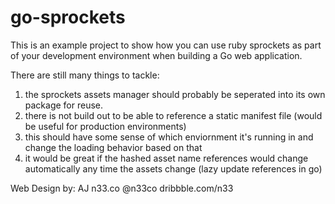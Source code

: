 go-sprockets
============

This is an example project to show how you can use ruby sprockets as part of your development environment when building a Go web application.

There are still many things to tackle:
 1. the sprockets assets manager should probably be seperated into its own package for reuse.
 2. there is not build out to be able to reference a static manifest file (would be useful for production environments)
 3. this should have some sense of which enviornment it's running in and change the loading behavior based on that
 4. it would be great if the hashed asset name references would change automatically any time the assets change (lazy update references in go)

Web Design by:
AJ
n33.co @n33co dribbble.com/n33
